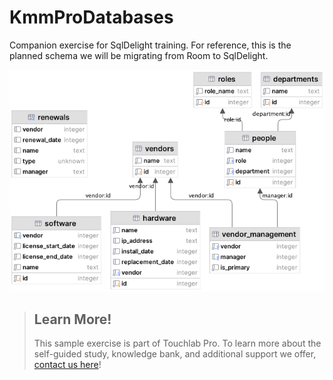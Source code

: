 # KmmProDatabases
Companion exercise for SqlDelight training.  For reference, this is the planned schema we will be
migrating from Room to SqlDelight.

![Database schema diagram](planned-schema.png)


> ## Learn More!
>
> This sample exercise is part of Touchlab Pro. To learn more about the self-guided study, knowledge bank, and additional support we offer, [contact us here](https://form.typeform.com/to/jCsghkEP)!
